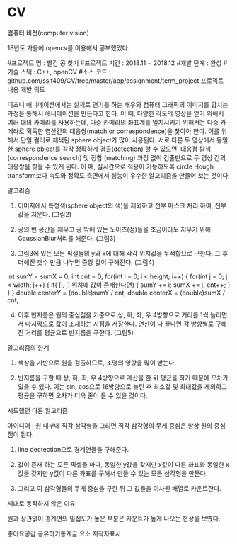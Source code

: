# CV
컴퓨터 비전(computer vision)


18년도 가을에 opencv를 이용해서 공부했었다.


#프로젝트 명 : 빨간 공 찾기
#프로젝트 기간 : 2018.11 ~ 2018.12
#개발 단계 : 완성
#기술 스택 : C++, openCV
#소스 코드 : github.com/ssjf409/CV/tree/master/app/assignment/term_project
프로젝트 내용
개발 의도

디즈니 애니메이션에서는 실제로 연기를 하는 배우와 컴퓨터 그래픽의 이미지를 합치는 과정을 통해서 애니메이션을 만든다고 한다. 이 때, 다양한 각도의 영상을 얻기 위해서 여러 대의 카메라를 사용하는데, 다중 카메라의 좌표계를 일치시키기 위해서는 다중 카메라로 획득한 영산간의 대응쌍(match or correspondence)을 찾아야 한다. 이를 위해서 단일 컬러로 채색된 sphere object가 많이 사용된다. 서로 다른 두 영상에서 동일한 sphere object를 각각 정확하게 검출(detection) 할 수 있으면, 대응점 탐색(correspondence search) 및 정합 (matching) 과정 없이 검출만으로 두 영상 간의 대응쌍을 찾을 수 있게 된다. 이 때, 실시간으로 적용이 가능하도록 circle Hough transform보다 속도와 정확도 측면에서 성능이 우수한 알고리즘을 만들어 보는 것이다.

 

알고리즘



1. 이미지에서 특정색(sphere object의 색)을 제외하고 전부 마스크 처리 하여, 전부 값을 지운다. (그림2)

 

2. 공의 빈 공간을 채우고 공 밖에 있는 노이즈(점)들을 조금이라도 지우기 위해 GaussianBlur처리를 해준다. (그림3)

 

3. 그림3에 있는 모든 픽셀들의 y와 x에 대해 각각 위치값을 누적합으로 구한다. 그 후 더해진 갯수 만큼 나누면 중앙 값이 구해진다. (그림4)

 

int sumY = sumX = 0;
int cnt = 0;
for(int i = 0; i < height; i++) {
  for(int j = 0; j < width; j++) {
    if( [i, j] 위치에 값이 존재한다면) {
      sumY += i;
      sumX += j;
      cnt++;
    }
  }
}
double centerY = (double)sumY / cnt;
double centerX = (double)sumX / cnt;
 

4. 이후 반지름은 원의 중심점을 기준으로 상, 하, 좌, 우 4방향으로 거리를 1씩 늘리면서 마지막으로 값이 조재하는 지점을 저장한다. 연산이 다 끝나면 각 방향별로 구해진 거리를 평균으로 반지름을 구한다. (그림5)

 

 

알고리즘의 한계

 

1. 색상을 기반으로 원을 검출하므로, 조명의 영향을 많이 받는다.

 

2. 반지름을 구할 때 상, 하, 좌, 우 4방향으로 계산을 한 뒤 평균을 하기 때문에 오차가 있을 수 있다. 이는 sin, cos으로 16방향으로 늘린 후 최소값 및 최대값을 제외하고 평균을 구하면 오차가 더욱 줄어 들 수 있을 것이다.

 

시도했던 다른 알고리즘

 


아이디어 : 원 내부에 직각 삼각형을 그리면 직각 삼각형의 무게 중심은 항상 원의 중심점이 된다.

 

1. line dectection으로 경계면들을 구해준다.

2. 값이 존재 하는 모든 픽셀들 마다, 동일한 y값을 갖지만 x값이 다른 좌표와 동일한 x값을 갖지만 y값이 다른 좌표를 구해서 만들 수 있는 모든 삼각형을 만든다.

3. 그리고 이 삼각형들의 무게 중심을 구한 뒤 그 값들을 이차원 배열로 카운트한다.

 

제대로 동작하지 않은 이유

원과 상관없이 경계면의 밀집도가 높은 부분은 카운트가 높게 나오는 현상을 보였다.


좋아요공감
공유하기통계글 요소
저작자표시
